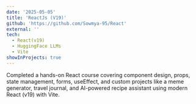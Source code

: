 ```yaml
---
date: '2025-05-05'
title: 'ReactJs (V19)'
github: 'https://github.com/Sowmya-95/React'
external: ''
tech:
  - React(v19)
  - HuggingFace LLMs
  - Vite
showInProjects: true
---
```


Completed a hands-on React course covering component design, props, state management, forms, useEffect, and custom projects like a meme generator, travel journal, and AI-powered recipe assistant using modern React (v19) with Vite.

